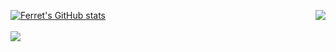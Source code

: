 <a></a>

[![Ferret's GitHub stats](https://github-readme-stats.vercel.app/api?username=AggFerret&theme=radical)](https://github.com/anuraghazra/github-readme-stats)
<img align="right" src="https://github-readme-stats.vercel.app/api/top-langs/?username=Trapss&show_icons=true&hide_border=true&theme=radical&count_private=true"/>
<br>
<br>
<img src="https://img.shields.io/badge/-c/c++-blue?style=for-the-badge&logo=c&logoColor=white">

